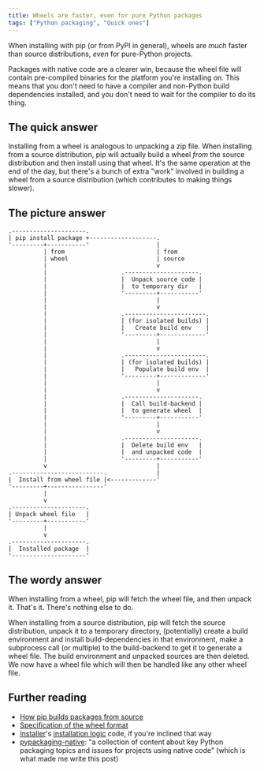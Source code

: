 ```yaml
---
title: Wheels are faster, even for pure Python packages
tags: ["Python packaging", "Quick ones"]
---
```


When installing with pip (or from PyPI in general), wheels are _much_ faster
than source distributions, _even_ for pure-Python projects.

Packages with native code are a clearer win, because the wheel file will contain
pre-compiled binaries for the platform you're installing on. This means that you
don't need to have a compiler and non-Python build dependencies installed, and
you don't need to wait for the compiler to do its thing.

## The quick answer

Installing from a wheel is analogous to unpacking a zip file. When installing
from a source distribution, pip will actually build a wheel _from_ the source
distribution and then install using that wheel. It's the same operation at the
end of the day, but there's a bunch of extra "work" involved in building a wheel
from a source distribution (which contributes to making things slower).

## The picture answer

```goat
.---------------------.
| pip install package +-------------------.
'---------+-----------'                   |
          | from                          | from
          | wheel                         | source
          |                               v
          |                     .---------------------.
          |                     |  Unpack source code |
          |                     |  to temporary dir   |
          |                     '---------+-----------'
          |                               |
          |                               v
          |                     .-----------------------.
          |                     | (for isolated builds) |
          |                     |   Create build env    |
          |                     '---------+-------------'
          |                               |
          |                               v
          |                     .-----------------------.
          |                     | (for isolated builds) |
          |                     |   Populate build env  |
          |                     '---------+-------------'
          |                               |
          |                               v
          |                     .---------------------.
          |                     |  Call build-backend |
          |                     |  to generate wheel  |
          |                     '---------+-----------'
          |                               |
          |                               v
          |                     .---------------------.
          |                     |  Delete build env   |
          |                     |  and unpacked code  |
          |                     '---------+-----------'
          v                               |
.--------------------------.              |
|  Install from wheel file |<-------------'
'---------+----------------'
          |
          v
.---------------------.
| Unpack wheel file   |
'---------+-----------'
          |
          v
.---------------------.
|  Installed package  |
'---------------------'
```

## The wordy answer

When installing from a wheel, pip will fetch the wheel file, and then unpack it.
That's it. There's nothing else to do.

When installing from a source distribution, pip will fetch the source
distribution, unpack it to a temporary directory, (potentially) create a build
environment and install build-dependencies in that environment, make a
subprocess call (or multiple) to the build-backend to get it to generate a wheel
file. The build environment and unpacked sources are then deleted. We now have a
wheel file which will then be handled like any other wheel file.

## Further reading

- [How pip builds packages from source](https://pip.pypa.io/en/stable/reference/build-system/)
- [Specification of the wheel format](https://packaging.python.org/en/latest/specifications/binary-distribution-format/)
- [Installer]'s [installation logic] code, if you're inclined that way
- [pypackaging-native]: "a collection of content about key Python packaging
  topics and issues for projects using native code" (which is what made me write
  this post)

[pip]: https://pip.pypa.io/
[installer]: https://installer.pypa.io/
[installation logic]:
  https://github.com/pypa/installer/blob/0.6.0/src/installer/_core.py#L64
[pypackaging-native]: https://pypackaging-native.github.io/

[^1]:
    Yea, those are different. Source distribution files are `.tar.gz` files with
    the source code _and_ metadata about the package in a standard location.
    Source tarballs are just the source code, without the metadata.
